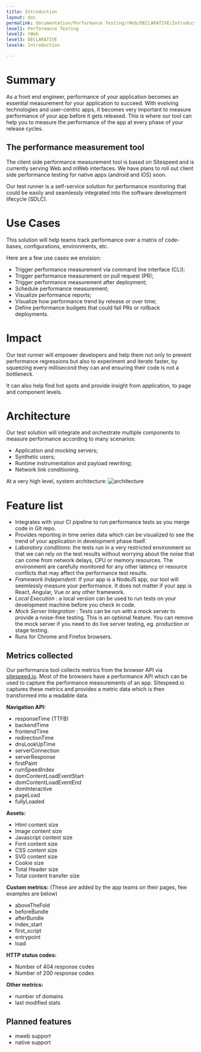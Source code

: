 ```yaml
---
title: Introduction
layout: doc
permalink: documentation/Performance Testing/rWeb/DECLARATIVE/Introduction
level1: Performance Testing
level2: rWeb
level3: DECLARATIVE
level4: Introduction

---
```

# Summary

As a front end engineer, performance of your application becomes an essential measurement for your application to succeed. With evolving technologies and user-centric apps, it becomes very important to measure performance of your app before it gets released.  This is where our tool can help you to measure the performance of the app at every phase of your release cycles.

## The performance measurement tool

The client side performance measurement tool is based on Sitespeed and is currently serving Web and mWeb interfaces. We have plans to roll out client side performance testing for native apps (android and iOS) soon.

Our test runner is a self-service solution for performance monitoring that could be easily and seamlessly integrated into the software development lifecycle (SDLC).

# Use Cases

This solution will help teams track performance over a matrix of code-bases, configurations, environments, etc.

Here are a few use cases we envision: 

- Trigger performance measurement via command line interface (CLI);
- Trigger performance measurement on pull request (PR);
- Trigger performance measurement after deployment;
- Schedule performance measurement;
- Visualize performance reports;
- Visualize how performance trend by release or over time;
- Define performance budgets that could fail PRs or rollback deployments.

# Impact

Our test runner will empower developers and help them not only to prevent performance regressions but also to experiment and iterate faster, by squeezing every millisecond they can and ensuring their code is not a bottleneck.

It can also help find hot spots and provide insight from application, to page and component levels.

# Architecture

Our test solution will integrate and orchestrate multiple components to measure performance according to many scenarios:

- Application and mocking servers;
- Synthetic users;
- Runtime instrumentation and payload rewriting;
- Network link conditioning.

At a very high level, system architecture:
![architecture](./images/rapido_architecture_revised.png)

# Feature list

 - Integrates with your CI pipeline to run performance tests as you merge code in Git repo.
 - Provides reporting in time series data which can be visualized to see the trend of your application in development phase itself.
 - _Laboratory conditions_: the tests run in a very restricted environment so that we can rely on the test results without worrying about the noise that can come from network delays, CPU or memory resources. The environment are carefully monitored for any other latency or resource conflicts that may affect the performance test results.
 - _Framework Independent_:  If your app is a NodeJS app, our tool will seemlessly measure your performance. It does not matter if your app is React, Angular, Vue or any other framework.
 - _Local Execution_ : a local version can be used to run tests on your development machine before you check in code. 
- _Mock Server Integration_ : Tests can be run with a mock server to provide a noise-free testing.  This is an optional feature.  You can remove the mock server if you need to do live server testing, eg. production or stage testing.
 - Runs for Chrome and Firefox browsers.


## Metrics collected

Our performance tool collects metrics from the browser API via [sitespeed.io](https://www.sitespeed.io). Most of the browsers have a performance API which can be used to capture the performance measurements of an app. Sitespeed.io captures these metrics and provides a metric data which is then transformed into a readable data. 

**Navigation API:**
- responseTime (TTFB)
- backendTime
- frontendTime
- redirectionTime
- dnsLookUpTime
- serverConnection
- serverResponse
- firstPaint
- rumSpeedIndex
- domContentLoadEventStart
- domContentLoadEventEnd
- domInteractive
- pageLoad
- fullyLoaded

**Assets:**

- Html content size
- Image content size
- Javascript content size
- Font content size
- CSS content size
- SVG content size
- Cookie size
- Total Header size
- Total content transfer size

**Custom metrics:** (These are added by the app teams on their pages, few examples are below)

- aboveTheFold
- beforeBundle
- afterBundle
- index_start
- first_script
- entrypoint
- load

**HTTP status codes:** 
- Number of 404 response codes
- Number of 200 response codes

**Other metrics:**
- number of domains
- last modified stats

## Planned features

- mweb support
- native support
